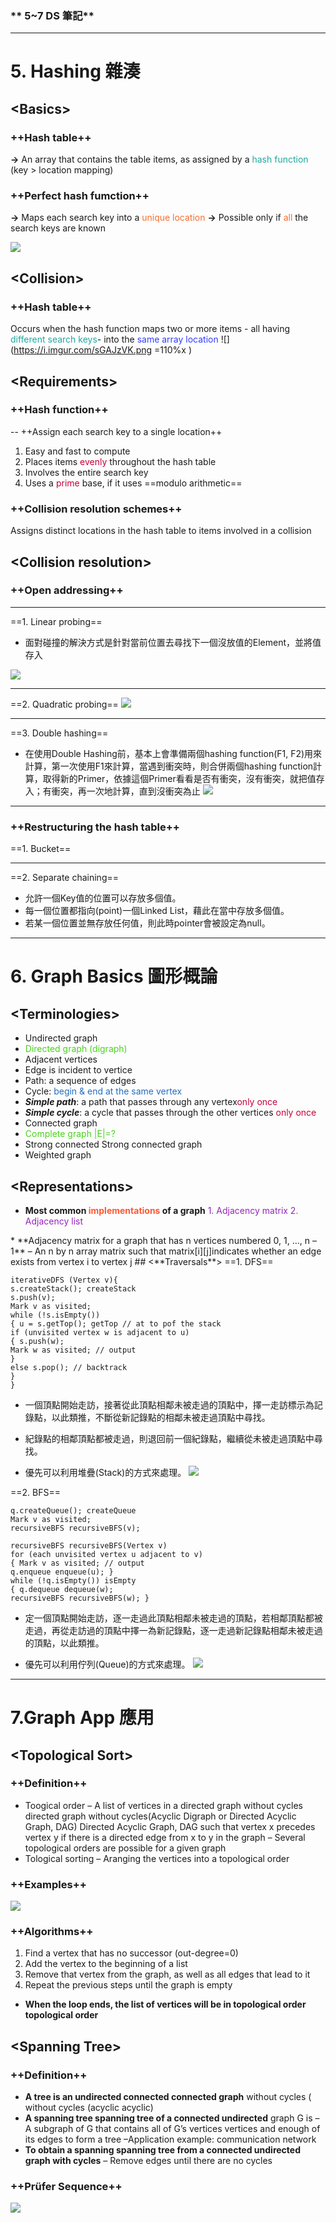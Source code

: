 ### ** 5~7 DS 筆記**

---
# 5. **Hashing** 雜湊
## <**Basics**>
 ### ++**Hash table**++
**->** An array that contains the    table items, as assigned by a <font color="#1FA89F">hash function </font>(key > location mapping)
 ### ++**Perfect hash fumction**++
 **->** Maps each search key into a  <font color="#F86D2E">unique location</font>
**->** Possible only if <font color="#F86D2E">all</font> the search keys are known

![](https://i.imgur.com/efie7RP.png)


 
## <**Collision**>
### ++**Hash table**++
Occurs when the hash function maps two or more items - all having <font color="#1FA89F">different search keys</font>-
into the <font color="#333DFF">same array location</font>
![](https://i.imgur.com/sGAJzVK.png =110%x )

## <**Requirements**>
### ++**Hash function**++
-- ++Assign each search key to a single location++
1. Easy and fast to compute
2. Places items <font color="#C70039">evenly</font> throughout the hash table
3. Involves the entire search key
4. Uses a  <font color="#C70039">prime</font> base, if it uses ==modulo arithmetic==
### ++**Collision resolution schemes**++

Assigns distinct locations in the hash table to items involved in a collision

## <**Collision resolution**>
### ++**Open addressing**++
---
==1. Linear probing==
   * 面對碰撞的解決方式是針對當前位置去尋找下一個沒放值的Element，並將值存入
   
   ![](https://i.imgur.com/OYUYgr6.png)


---
==2. Quadratic probing==
![](https://i.imgur.com/pqWIScL.png)

---
==3. Double hashing==
  * 在使用Double Hashing前，基本上會準備兩個hashing function(F1, F2)用來計算，第一次使用F1來計算，當遇到衝突時，則合併兩個hashing function計算，取得新的Primer，依據這個Primer看看是否有衝突，沒有衝突，就把值存入；有衝突，再一次地計算，直到沒衝突為止
  ![](https://i.imgur.com/OzoXiSK.png)

---
### ++**Restructuring the hash table**++


==1. Bucket==

---
==2. Separate chaining==

   * 允許一個Key值的位置可以存放多個值。
   * 每一個位置都指向(point)一個Linked List，藉此在當中存放多個值。
   * 若某一個位置並無存放任何值，則此時pointer會被設定為null。
---
# 6. **Graph Basics** 圖形概論
## <**Terminologies**>
* Undirected graph
* <font color="#48D31C">Directed graph (digraph)</font>
* Adjacent vertices
* Edge is incident to vertice
* Path: a sequence of edges
* Cycle: <font color="#246DBE">begin & end at the same vertex </font>
* ***Simple path***: a path that passes
  through any vertex<font color="#C70039">only    once</font>
* ***Simple cycle***: a cycle that passes
  through the other vertices <font color="#C70039">only    once</font>
* Connected graph
* <font color="#48D31C">Complete graph |E|=?</font>
* Strong connected Strong connected graph
* Weighted graph

## <**Representations**>
* **Most common <font color="#FF5733">implementations</font> of a graph**
   <font color="#9724BE">1. Adjacency matrix
   2. Adjacency list
</font>
* **Adjacency matrix for a graph that has n vertices numbered 0, 1, …, n – 1**
– An n by n array matrix such that matrix[i][j]indicates whether an edge exists from vertex i to vertex j
## <**Traversals**>
==1. DFS==

```sas=
iterativeDFS (Vertex v){
s.createStack(); createStack
s.push(v);
Mark v as visited;
while (!s.isEmpty())
{ u = s.getTop(); getTop // at to pof the stack
if (unvisited vertex w is adjacent to u)
{ s.push(w);
Mark w as visited; // output
}
else s.pop(); // backtrack
}
}
```
 * 一個頂點開始走訪，接著從此頂點相鄰未被走過的頂點中，擇一走訪標示為記錄點，以此類推，不斷從新記錄點的相鄰未被走過頂點中尋找。
* 紀錄點的相鄰頂點都被走過，則退回前一個紀錄點，繼續從未被走過頂點中尋找。

* 優先可以利用堆疊(Stack)的方式來處理。
![](https://i.imgur.com/lQhFFkv.png)


==2. BFS==

```sas=
q.createQueue(); createQueue
Mark v as visited;
recursiveBFS recursiveBFS(v);

recursiveBFS recursiveBFS(Vertex v)
for (each unvisited vertex u adjacent to v)
{ Mark v as visited; // output
q.enqueue enqueue(u); }
while (!q.isEmpty()) isEmpty
{ q.dequeue dequeue(w);
recursiveBFS recursiveBFS(w); }
```

* 定一個頂點開始走訪，逐一走過此頂點相鄰未被走過的頂點，若相鄰頂點都被走過，再從走訪過的頂點中擇一為新記錄點，逐一走過新記錄點相鄰未被走過的頂點，以此類推。

* 優先可以利用佇列(Queue)的方式來處理。
![](https://i.imgur.com/qfnW4Kb.png)

---
# 7.**Graph App** 應用

## <**Topological Sort**>
### ++**Definition**++
* Toogical order
– A list of vertices in a directed graph without cycles directed graph without cycles(Acyclic Digraph or Directed Acyclic Graph, DAG) Directed Acyclic Graph, DAG such that vertex x precedes vertex
y if there is a directed edge from
x to y in the graph
– Several topological orders are possible for a given
graph
* Tological sorting
– Aranging the vertices into a topological order
### ++**Examples**++
![](https://i.imgur.com/XqHSYN2.png)

### ++**Algorithms**++
1. Find a vertex that has no successor (out-degree=0)
2. Add the vertex to the beginning of a list
3. Remove that vertex from the graph, as well as all
edges that lead to it
4. Repeat the previous steps until the graph is empty
 * **When the loop ends, the list of vertices will be in topological order topological order**
## <**Spanning Tree**>
### ++**Definition**++
* **A tree is an undirected connected connected graph**
without cycles ( without cycles (acyclic acyclic)
* **A spanning tree spanning tree of a connected undirected**
graph G is
– A subgraph of G that contains all of G’s
vertices vertices and enough of its edges to form a tree
–Application example: communication network
* **To obtain a spanning spanning
tree from a connected
undirected graph with
cycles**
– Remove edges until
there are no cycles
### ++**Prüfer Sequence**++
![](https://i.imgur.com/ral7vd2.png)









